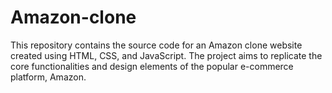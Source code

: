 # Amazon-clone
This repository contains the source code for an Amazon clone website created using HTML, CSS, and JavaScript. The project aims to replicate the core functionalities and design elements of the popular e-commerce platform, Amazon.
